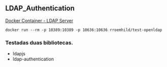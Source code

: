 ## LDAP_Authentication

[Docker Container - LDAP Server](https://github.com/rroemhild/docker-test-openldap)

```docker run --rm -p 10389:10389 -p 10636:10636 rroemhild/test-openldap```

### Testadas duas bibliotecas.

- ldapjs
- ldap-authentication
